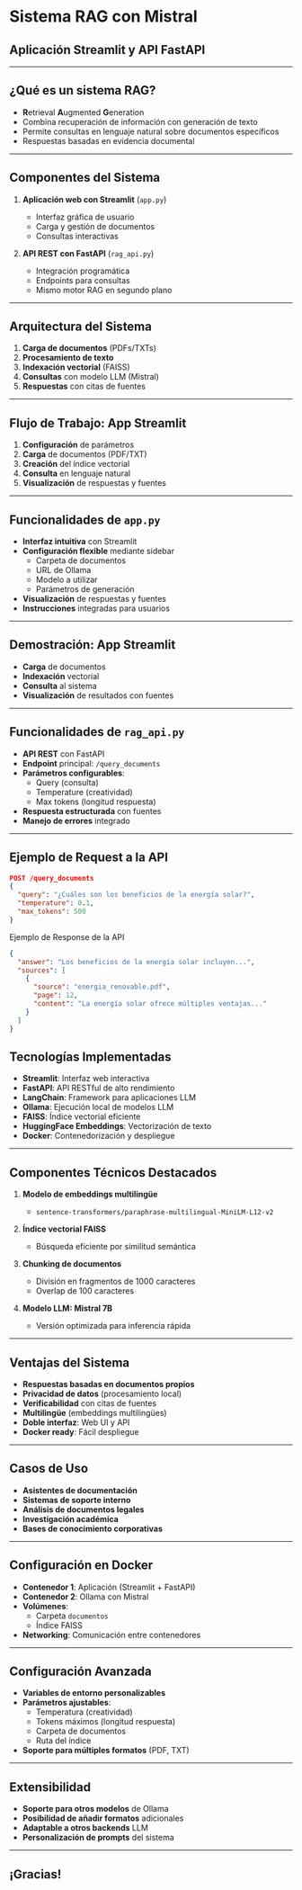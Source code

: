 # Sistema RAG con Mistral
## Aplicación Streamlit y API FastAPI

---

## ¿Qué es un sistema RAG?

- **R**etrieval **A**ugmented **G**eneration
- Combina recuperación de información con generación de texto
- Permite consultas en lenguaje natural sobre documentos específicos
- Respuestas basadas en evidencia documental

---

## Componentes del Sistema

1. **Aplicación web con Streamlit** (`app.py`)
   - Interfaz gráfica de usuario
   - Carga y gestión de documentos
   - Consultas interactivas

2. **API REST con FastAPI** (`rag_api.py`) 
   - Integración programática
   - Endpoints para consultas
   - Mismo motor RAG en segundo plano

---

## Arquitectura del Sistema


1. **Carga de documentos** (PDFs/TXTs)
2. **Procesamiento de texto**
3. **Indexación vectorial** (FAISS)
4. **Consultas** con modelo LLM (Mistral)
5. **Respuestas** con citas de fuentes

---

## Flujo de Trabajo: App Streamlit

1. **Configuración** de parámetros
2. **Carga** de documentos (PDF/TXT)
3. **Creación** del índice vectorial
4. **Consulta** en lenguaje natural
5. **Visualización** de respuestas y fuentes

---

## Funcionalidades de `app.py`

- **Interfaz intuitiva** con Streamlit
- **Configuración flexible** mediante sidebar
  - Carpeta de documentos
  - URL de Ollama
  - Modelo a utilizar
  - Parámetros de generación
- **Visualización** de respuestas y fuentes
- **Instrucciones** integradas para usuarios

---

## Demostración: App Streamlit


- **Carga** de documentos
- **Indexación** vectorial
- **Consulta** al sistema
- **Visualización** de resultados con fuentes

---

## Funcionalidades de `rag_api.py`

- **API REST** con FastAPI
- **Endpoint** principal: `/query_documents`
- **Parámetros configurables**:
  - Query (consulta)
  - Temperature (creatividad)
  - Max tokens (longitud respuesta)
- **Respuesta estructurada** con fuentes
- **Manejo de errores** integrado

---

## Ejemplo de Request a la API

```json
POST /query_documents
{
  "query": "¿Cuáles son los beneficios de la energía solar?",
  "temperature": 0.1,
  "max_tokens": 500
}
```
Ejemplo de Response de la API
```json
{
  "answer": "Los beneficios de la energía solar incluyen...",
  "sources": [
    {
      "source": "energia_renovable.pdf",
      "page": 12,
      "content": "La energía solar ofrece múltiples ventajas..."
    }
  ]
}
```

## Tecnologías Implementadas

- **Streamlit**: Interfaz web interactiva
- **FastAPI**: API RESTful de alto rendimiento
- **LangChain**: Framework para aplicaciones LLM
- **Ollama**: Ejecución local de modelos LLM
- **FAISS**: Índice vectorial eficiente
- **HuggingFace Embeddings**: Vectorización de texto
- **Docker**: Contenedorización y despliegue

---

## Componentes Técnicos Destacados

1. **Modelo de embeddings multilingüe**
   - `sentence-transformers/paraphrase-multilingual-MiniLM-L12-v2`

2. **Índice vectorial FAISS**
   - Búsqueda eficiente por similitud semántica

3. **Chunking de documentos**
   - División en fragmentos de 1000 caracteres
   - Overlap de 100 caracteres

4. **Modelo LLM: Mistral 7B**
   - Versión optimizada para inferencia rápida

---

## Ventajas del Sistema

- **Respuestas basadas en documentos propios**
- **Privacidad de datos** (procesamiento local)
- **Verificabilidad** con citas de fuentes
- **Multilingüe** (embeddings multilingües)
- **Doble interfaz**: Web UI y API
- **Docker ready**: Fácil despliegue

---

## Casos de Uso

- **Asistentes de documentación**
- **Sistemas de soporte interno**
- **Análisis de documentos legales**
- **Investigación académica**
- **Bases de conocimiento corporativas**

---

## Configuración en Docker

- **Contenedor 1**: Aplicación (Streamlit + FastAPI)
- **Contenedor 2**: Ollama con Mistral
- **Volúmenes**:
  - Carpeta `documentos`
  - Índice FAISS
- **Networking**: Comunicación entre contenedores

---

## Configuración Avanzada

- **Variables de entorno personalizables**
- **Parámetros ajustables**:
  - Temperatura (creatividad)
  - Tokens máximos (longitud respuesta)
  - Carpeta de documentos
  - Ruta del índice
- **Soporte para múltiples formatos** (PDF, TXT)

---

## Extensibilidad

- **Soporte para otros modelos** de Ollama
- **Posibilidad de añadir formatos** adicionales
- **Adaptable a otros backends** LLM
- **Personalización de prompts** del sistema

---

## ¡Gracias!
